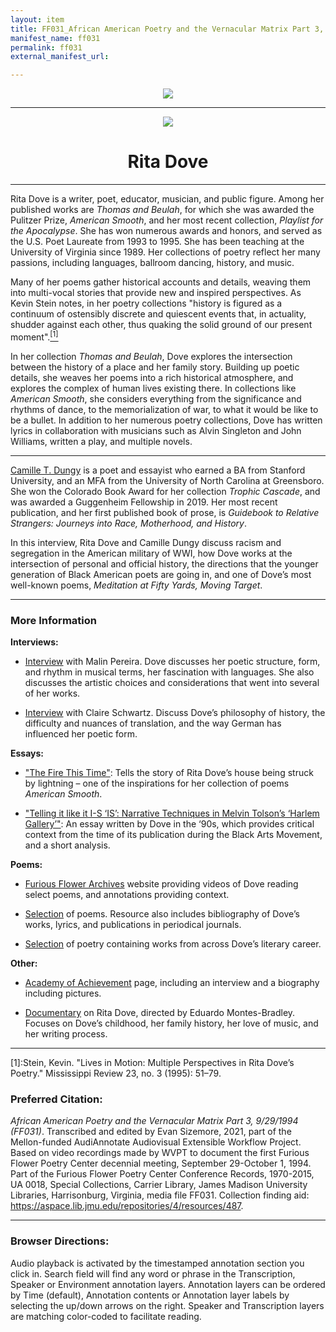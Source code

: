 ```yaml
---
layout: item
title: FF031_African American Poetry and the Vernacular Matrix Part 3, 9/29/1994
manifest_name: ff031
permalink: ff031
external_manifest_url: 

---
```

<!-- Add an essay or interpretive material below this line,
using HTML or markdown.  Do not modify this file above this line -->
<p style="text-align:center"><img src="https://www.jmu.edu/_images/furiousflower/furious-flower-logo.jpg"></p>
<hr>
<p style="text-align:center"><img src="https://furiousflower.org/wp-content/uploads/2019/04/rita.jpg"></p>
<h1 style="text-align:center">Rita Dove</h1>
<hr>
<p> Rita Dove is a writer, poet, educator, musician, and public figure. Among her published works are <i>Thomas and Beulah</i>, for which she was awarded the Pulitzer Prize, <i>American Smooth</i>, and her most recent collection, <i>Playlist for the Apocalypse</i>. She has won numerous awards and honors, and served as the U.S. Poet Laureate from 1993 to 1995. She has been teaching at the University of Virginia since 1989. Her collections of poetry reflect her many passions, including languages, ballroom dancing, history, and music. 
<p>Many of her poems gather historical accounts and details, weaving them into multi-vocal stories that provide new and inspired perspectives. As Kevin Stein notes, in her poetry collections "history is figured as a continuum of ostensibly discrete and quiescent events that, in actuality, shudder against each other, thus quaking the solid ground of our present moment".<a href="#fn1"><sup>[1]</sup></a></p>
In her collection <i>Thomas and Beulah</i>, Dove explores the intersection between the history of a place and her family story. Building up poetic details, she weaves her poems into a rich historical atmosphere, and explores the complex of human lives existing there. In collections like <i>American Smooth</i>, she considers everything from the significance and rhythms of dance, to the memorialization of war, to what it would be like to be a bullet. In addition to her numerous poetry collections, Dove has written lyrics in collaboration with musicians such as Alvin Singleton and John Williams, written a play, and multiple novels.</p>
<hr>
<p><a href="https://camilledungy.com/bio">Camille T. Dungy</a> is a poet and essayist who earned a BA from Stanford University, and an MFA from the University of North Carolina at Greensboro. She won the Colorado Book Award for her collection <i>Trophic Cascade</i>, and was awarded a Guggenheim Fellowship in 2019. Her most recent publication, and her first published book of prose, is <i>Guidebook to Relative Strangers: Journeys into Race, Motherhood, and History</i>.</p>
<p>In this interview, Rita Dove and Camille Dungy discuss racism and segregation in the American military of WWI, how Dove works at the intersection of personal and official history, the directions that the younger generation of Black American poets are going in, and one of Dove’s most well-known poems, <i>Meditation at Fifty Yards, Moving Target</i>.</p>
<hr>
<h3>More Information</h3>
<b>Interviews:</b>
<ul><li><p><a href="https://www.jstor.org/stable/1208910
">Interview</a> with Malin Pereira. Dove discusses her poetic structure, form, and rhythm in musical terms, her fascination with languages. She also discusses the artistic choices and considerations that went into several of her works.</p></li></ul>
<ul><li><p><a href="https://www.jstor.org/stable/26447141
">Interview</a> with Claire Schwartz. Discuss Dove’s philosophy of history, the difficulty and nuances of translation, and the way German has influenced her poetic form.</p></li></ul>
<b>Essays:</b>
<ul><li><p><a href="https://www.jstor.org/stable/27654893
">"The Fire This Time"</a>: Tells the story of Rita Dove’s house being struck by lightning – one of the inspirations for her collection of poems <i>American Smooth</i>.</p></li></ul>
<ul><li><p><a href="https://www.jstor.org/stable/40375707
">"Telling it like it I-S ‘IS’: Narrative Techniques in Melvin Tolson’s ‘Harlem Gallery’"</a>: An essay written by Dove in the ‘90s, which provides critical context from the time of its publication during the Black Arts Movement, and a short analysis.</p></li></ul>
<b>Poems:</b>
<ul><li><p><a href="https://furiousflower.org/rita-dove/">Furious Flower Archives</a> website providing videos of Dove reading select poems, and annotations providing context.</p></li></ul>
<ul><li><p><a href="https://www.poetryfoundation.org/poets/rita-dove">Selection</a> of poems. Resource also includes bibliography of Dove’s works, lyrics, and publications in periodical journals.</p></li></ul>
<ul><li><p><a href="https://poets.org/poet/rita-dove">Selection</a> of poetry containing works from across Dove’s literary career.</p></li></ul>
<b>Other:</b>
<ul><li><p><a href="https://achievement.org/achiever/rita-dove">Academy of Achievement</a> page, including an interview and a biography including pictures.</p></li></ul>
<ul><li><p><a href="https://youtu.be/mao8itrJafI">Documentary</a> on Rita Dove, directed by Eduardo Montes-Bradley. Focuses on Dove’s childhood, her family history, her love of music, and her writing process.</p></li></ul>
<hr>
<p><a name="fn1">[1]</a>:Stein, Kevin. "Lives in Motion: Multiple Perspectives in Rita Dove’s Poetry." Mississippi Review 23, no. 3 (1995): 51–79.</p>
<h3>Preferred Citation:</h3>
<i>African American Poetry and the Vernacular Matrix Part 3, 9/29/1994 (FF031)</i>. Transcribed and edited by Evan Sizemore, 2021, part of the Mellon-funded AudiAnnotate Audiovisual Extensible Workflow Project. Based on video recordings made by WVPT to document the first Furious Flower Poetry Center decennial meeting, September 29-October 1, 1994. Part of the Furious Flower Poetry Center Conference Records, 1970-2015, UA 0018, Special Collections, Carrier Library, James Madison University Libraries, Harrisonburg, Virginia, media file FF031. Collection finding aid: <a href="https://aspace.lib.jmu.edu/repositories/4/resources/487">https://aspace.lib.jmu.edu/repositories/4/resources/487</a>.
<hr>
<h3>Browser Directions:</h3> 
Audio playback is activated by the timestamped annotation section you click in. Search field will find any word or phrase in the Transcription, Speaker or Environment annotation layers. Annotation layers can be ordered by Time (default), Annotation contents or Annotation layer labels by selecting the up/down arrows on the right. Speaker and Transcription layers are matching color-coded to facilitate reading.
